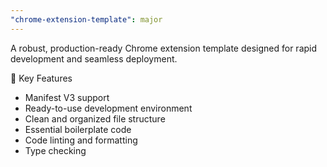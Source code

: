 ```yaml
---
"chrome-extension-template": major
---
```


A robust, production-ready Chrome extension template designed for rapid development and seamless deployment.

🚀 Key Features

- Manifest V3 support
- Ready-to-use development environment
- Clean and organized file structure
- Essential boilerplate code
- Code linting and formatting
- Type checking

